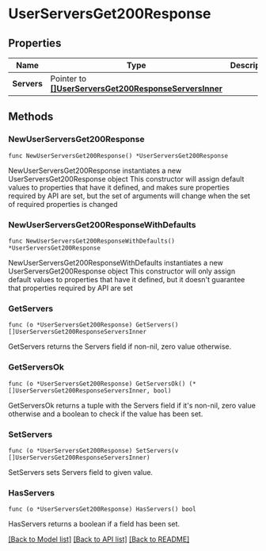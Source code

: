 # UserServersGet200Response

## Properties

Name | Type | Description | Notes
------------ | ------------- | ------------- | -------------
**Servers** | Pointer to [**[]UserServersGet200ResponseServersInner**](UserServersGet200ResponseServersInner.md) |  | [optional] 

## Methods

### NewUserServersGet200Response

`func NewUserServersGet200Response() *UserServersGet200Response`

NewUserServersGet200Response instantiates a new UserServersGet200Response object
This constructor will assign default values to properties that have it defined,
and makes sure properties required by API are set, but the set of arguments
will change when the set of required properties is changed

### NewUserServersGet200ResponseWithDefaults

`func NewUserServersGet200ResponseWithDefaults() *UserServersGet200Response`

NewUserServersGet200ResponseWithDefaults instantiates a new UserServersGet200Response object
This constructor will only assign default values to properties that have it defined,
but it doesn't guarantee that properties required by API are set

### GetServers

`func (o *UserServersGet200Response) GetServers() []UserServersGet200ResponseServersInner`

GetServers returns the Servers field if non-nil, zero value otherwise.

### GetServersOk

`func (o *UserServersGet200Response) GetServersOk() (*[]UserServersGet200ResponseServersInner, bool)`

GetServersOk returns a tuple with the Servers field if it's non-nil, zero value otherwise
and a boolean to check if the value has been set.

### SetServers

`func (o *UserServersGet200Response) SetServers(v []UserServersGet200ResponseServersInner)`

SetServers sets Servers field to given value.

### HasServers

`func (o *UserServersGet200Response) HasServers() bool`

HasServers returns a boolean if a field has been set.


[[Back to Model list]](../README.md#documentation-for-models) [[Back to API list]](../README.md#documentation-for-api-endpoints) [[Back to README]](../README.md)


